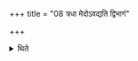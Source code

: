 +++
title = "08 त्रधा मेदोऽवद्यति द्विभागं"

+++

<details><summary>थिते</summary>

8. He divides the fat into three parts (and puts) two parts in the two ladles, and the third in the Samavattadhānī.
</details>
